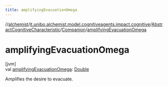 ```yaml
---
title: amplifyingEvacuationOmega
---
```

//[alchemist](../../../../index.html)/[it.unibo.alchemist.model.cognitiveagents.impact.cognitive](../../index.html)/[AbstractCognitiveCharacteristic](../index.html)/[Companion](index.html)/[amplifyingEvacuationOmega](amplifying-evacuation-omega.html)



# amplifyingEvacuationOmega



[jvm]\
val [amplifyingEvacuationOmega](amplifying-evacuation-omega.html): [Double](https://kotlinlang.org/api/latest/jvm/stdlib/kotlin/-double/index.html)



Amplifies the desire to evacuate.




